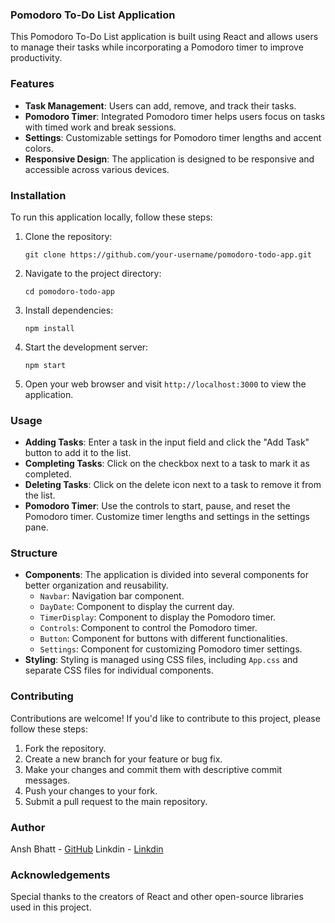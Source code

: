 ### Pomodoro To-Do List Application

This Pomodoro To-Do List application is built using React and allows users to manage their tasks while incorporating a Pomodoro timer to improve productivity.

### Features

- **Task Management**: Users can add, remove, and track their tasks.
- **Pomodoro Timer**: Integrated Pomodoro timer helps users focus on tasks with timed work and break sessions.
- **Settings**: Customizable settings for Pomodoro timer lengths and accent colors.
- **Responsive Design**: The application is designed to be responsive and accessible across various devices.

### Installation

To run this application locally, follow these steps:

1. Clone the repository:
   ```
   git clone https://github.com/your-username/pomodoro-todo-app.git
   ```

2. Navigate to the project directory:
   ```
   cd pomodoro-todo-app
   ```

3. Install dependencies:
   ```
   npm install
   ```

4. Start the development server:
   ```
   npm start
   ```

5. Open your web browser and visit `http://localhost:3000` to view the application.

### Usage

- **Adding Tasks**: Enter a task in the input field and click the "Add Task" button to add it to the list.
- **Completing Tasks**: Click on the checkbox next to a task to mark it as completed.
- **Deleting Tasks**: Click on the delete icon next to a task to remove it from the list.
- **Pomodoro Timer**: Use the controls to start, pause, and reset the Pomodoro timer. Customize timer lengths and settings in the settings pane.

### Structure

- **Components**: The application is divided into several components for better organization and reusability.
  - `Navbar`: Navigation bar component.
  - `DayDate`: Component to display the current day.
  - `TimerDisplay`: Component to display the Pomodoro timer.
  - `Controls`: Component to control the Pomodoro timer.
  - `Button`: Component for buttons with different functionalities.
  - `Settings`: Component for customizing Pomodoro timer settings.
- **Styling**: Styling is managed using CSS files, including `App.css` and separate CSS files for individual components.

### Contributing

Contributions are welcome! If you'd like to contribute to this project, please follow these steps:

1. Fork the repository.
2. Create a new branch for your feature or bug fix.
3. Make your changes and commit them with descriptive commit messages.
4. Push your changes to your fork.
5. Submit a pull request to the main repository.

### Author

Ansh Bhatt - [GitHub](https://github.com/BhattAnsh)
Linkdin - [Linkdin](www.linkedin.com/in/ansh-bhatt-py)

### Acknowledgements

Special thanks to the creators of React and other open-source libraries used in this project.
